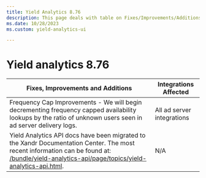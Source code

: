 ```yaml
---
title: Yield Analytics 8.76
description: This page deals with table on Fixes/Improvements/Additions and Integrations Affected (Version 8.76).
ms.date: 10/28/2023
ms.custom: yield-analytics-ui

---
```



# Yield analytics 8.76

| Fixes, Improvements and Additions                                                                                                                                                            | Integrations Affected      |
|----------------------------------------------------------------------------------------------------------------------------------------------------------------------------------------------|----------------------------|
| Frequency Cap Improvements - We will begin decrementing frequency capped availability lookups by the ratio of unknown users seen in ad server delivery logs.                                 | All ad server integrations |
| Yield Analytics API docs have been migrated to the Xandr Documentation Center. The most recent information can be found at: [/bundle/yield-analytics-api/page/topics/yield-analytics-api.html](../yield-analytics-api/yield-analytics-api.md). | N/A                        |
